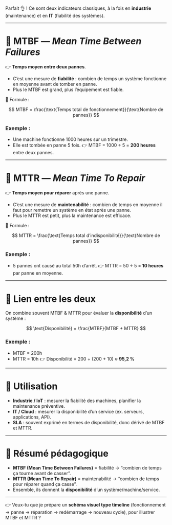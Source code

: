 Parfait 👌 ! Ce sont deux indicateurs classiques, à la fois en **industrie** (maintenance) et en **IT** (fiabilité des systèmes).

---

# 🔹 MTBF — *Mean Time Between Failures*

👉 **Temps moyen entre deux pannes**.

* C’est une mesure de **fiabilité** : combien de temps un système fonctionne en moyenne avant de tomber en panne.
* Plus le MTBF est grand, plus l’équipement est fiable.

📐 Formule :

$$
MTBF = \frac{\text{Temps total de fonctionnement}}{\text{Nombre de pannes}}
$$

### Exemple :

* Une machine fonctionne 1000 heures sur un trimestre.
* Elle est tombée en panne 5 fois.
  👉 MTBF = 1000 ÷ 5 = **200 heures** entre deux pannes.

---

# 🔹 MTTR — *Mean Time To Repair*

👉 **Temps moyen pour réparer** après une panne.

* C’est une mesure de **maintenabilité** : combien de temps en moyenne il faut pour remettre un système en état après une panne.
* Plus le MTTR est petit, plus la maintenance est efficace.

📐 Formule :

$$
MTTR = \frac{\text{Temps total d’indisponibilité}}{\text{Nombre de pannes}}
$$

### Exemple :

* 5 pannes ont causé au total 50h d’arrêt.
  👉 MTTR = 50 ÷ 5 = **10 heures** par panne en moyenne.

---

# 🔹 Lien entre les deux

On combine souvent MTBF & MTTR pour évaluer la **disponibilité** d’un système :

$$
\text{Disponibilité} = \frac{MTBF}{MTBF + MTTR}
$$

### Exemple :

* MTBF = 200h
* MTTR = 10h
  👉 Disponibilité = 200 ÷ (200 + 10) ≈ **95,2 %**

---

# 🔹 Utilisation

* **Industrie / IoT** : mesurer la fiabilité des machines, planifier la maintenance préventive.
* **IT / Cloud** : mesurer la disponibilité d’un service (ex. serveurs, applications, API).
* **SLA** : souvent exprimé en termes de disponibilité, donc dérivé de MTBF et MTTR.

---

# 📝 Résumé pédagogique

* **MTBF (Mean Time Between Failures)** = fiabilité → “combien de temps ça tourne avant de casser”.
* **MTTR (Mean Time To Repair)** = maintenabilité → “combien de temps pour réparer quand ça casse”.
* Ensemble, ils donnent la **disponibilité** d’un système/machine/service.

---

👉 Veux-tu que je prépare un **schéma visuel type timeline** (fonctionnement → panne → réparation → redémarrage → nouveau cycle), pour illustrer MTBF et MTTR ?
